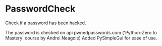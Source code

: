 # PasswordCheck
Check if a password has been hacked. 

The password is checked on api pwnedpasswords.com ('Python-Zero to Mastery' course by Andrei Neagoie)
Added PySimpleGui for ease of use.
